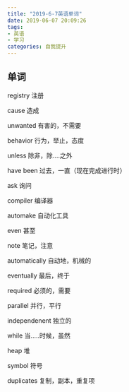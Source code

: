 ```yaml
---
title: "2019-6-7英语单词"
date: 2019-06-07 20:09:26
tags:
- 英语
- 学习  
categories: 自我提升
---
```


## 单词

registry 注册  

cause 造成  

<!-- more -->

unwanted 有害的，不需要  

behavior 行为，举止，态度  

unless 除非，除....之外  

have been 过去，一直（现在完成进行时）  

ask 询问  

compiler 编译器  

automake 自动化工具  

even 甚至  

note 笔记，注意  

automatically 自动地，机械的  

eventually 最后，终于  

required 必须的，需要  

parallel 并行，平行  

independenent 独立的 

while 当.....时候，虽然  

heap 堆  

symbol 符号  

duplicates 复制，副本，重复项

